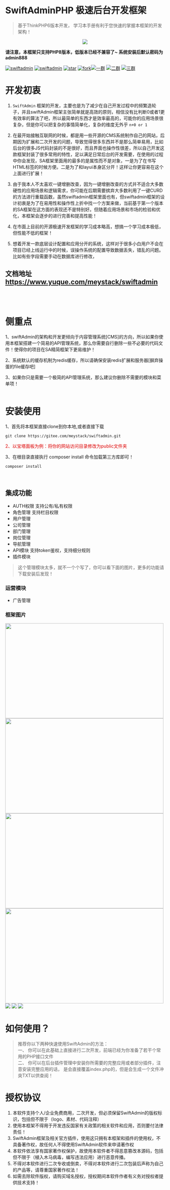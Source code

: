 SwiftAdminPHP 极速后台开发框架
===============

> 基于ThinkPHP6版本开发， 学习本手册有利于您快速的掌握本框架的开发架构！

<div align="center">
<img src="https://images.gitee.com/uploads/images/2021/0412/110400_6a5e130d_904542.png"/>
</div>

<b>请注意，本框架只支持PHP8版本，低版本已经不兼容了~ 系统安装后默认密码为admin888</b>

<a href="https://gitee.com/meystack/swiftadmin/"><img src="https://img.shields.io/badge/license-Apache%202-blue.svg" alt="swiftadmin"></a>
<a href="https://gitee.com/meystack/swiftadmin/"><img src="https://img.shields.io/badge/ThinkPHP-6+-brightgreen.svg" alt="swiftadmin"></a>
<a href="https://gitee.com/meystack/swiftadmin/stargazers"><img src="https://gitee.com/meystack/swiftadmin/badge/star.svg?theme=dark" alt="star"></a>
<a href="https://gitee.com/meystack/swiftadmin/members"><img src="https://gitee.com/meystack/swiftadmin/badge/fork.svg?theme=dark" alt="fork"></a><a href="https://qm.qq.com/cgi-bin/qm/qr?k=Idivrh-log25t0ryx19nWeqUk8oFrI-X&jump_from=webapi"><img src="https://img.shields.io/badge/一群-68221484-blue.svg" alt="一群"></a>
<a href="https://qm.qq.com/cgi-bin/qm/qr?k=L_SKDh46TnWDVrudKEON2XAlgm02RNic&jump_from=webapi"><img src="https://img.shields.io/badge/二群-68221585-blue.svg" alt="二群"></a>
<a href="https://qm.qq.com/cgi-bin/qm/qr?k=p6N-b7AkWiESpcrZmOKWpm3t05qt4MQ-&jump_from=webapi"><img src="https://img.shields.io/badge/三群-68221618-blue.svg" alt="三群"></a>

# 开发初衷

1. `SwiftAdmin` 框架的开发，主要也是为了减少在自己开发过程中的频繁造轮子，并且swiftAdmin框架主张简单就是高效的原则，相信没有比判断0或者1更有效率的算法了吧，所以最简单的东西才是效率最高的，可能你的应用场景很复杂，但是你可以把复杂的事情简单化，复杂的维度无外乎  `n+0 or 1` 

2. 在最开始接触互联网的时候，都是用一些开源的CMS系统制作自己的网站，后期因为扩展和二次开发的问题，导致觉得很多东西并不是那么简单易用，比如后台的很多JS代码封装的不是很好，而且界面也操作性很差，所以自己开发这款框架封装了很多常用的特性，足以满足日常后台的开发需要，在使用的过程中你会发现，SA框架里面用的最多的是属性而不是对象，一是为了在书写HTML标签的时候方便。二是为了和layui本身区分开！这样让你更容易在这个上面进行扩展！

3. 由于我本人不太喜欢一键增删改查，因为一键增删改查的方式并不适合大多数硬性的应用场景和逻辑需求，你可能在后期需要摈弃大多数利用了一键CURD的方法进行重载函数，虽然swiftadmin框架里面也有，但swiftadmin框架的设计初衷是为了在易用性和操作性上折中找一个方案来做，当前基于第一个版本的SA框架在这方面的表现还不是特别好。但随着应用场景和市场的检验和优化，本框架会逐步的进行完善和提高性能！

4. 在市面上目前的开源极速开发框架的学习成本略高，想搞一个学习成本极低，但性能不低的框架！

5. 想着开发一款底层设计配置和应用分开的系统，这样对于很多小白用户不会在项目已经上线运行中的时候，误操作系统的配置导致数据丢失，错乱的问题。比如有些字段需要手动在数据库进行修改，
## 文档地址 https://www.yuque.com/meystack/swiftadmin 
<br/><br/>
# 侧重点

1、swiftAdmin的架构和开发更倾向于内容管理系统[CMS]的方向，所以如果你使用本框架搭建一个简易的API管理系统，那么你需要自行删除一些不必要的代码文件！使得你的项目在SA精简框架下更易维护！

2、系统默认的缓存机制为redis缓存，所以请确保安装redis扩展和服务器[摒弃操蛋的file缓存吧]

3、如果你只是需要一个极简的API管理系统，那么建议你删除不需要的模块和菜单项！
<br/><br/>
# 安装使用

1、首先将本框架直接clone到你本地,或者直接下载
```
git clone https://gitee.com/meystack/swiftadmin.git
```
<font color="#dd0000">2、以宝塔面板为例：将你的网站访问目录修改为public文件夹</font>

3、在根目录直接执行 composer install 命令加载第三方库即可！
```
composer install
```
<br/>

## 集成功能
* AUTH权限 支持公有/私有权限 
* 角色管理  支持栏目权限
* 用户管理
* 公司管理
* 部门管理
* 岗位管理
* 导航管理
* API模块 支持token鉴权，支持细分规则
* 插件模块

> 这个管理模块太多，就不一个个写了，你可以看下面的图片，更多的功能请下载安装后发现！

### 运营模块
* 广告管理

### 框架图片

<img src="https://images.gitee.com/uploads/images/2021/0412/135434_82477f64_904542.png" width="500" height="300">
<img src="https://images.gitee.com/uploads/images/2021/0412/135446_e5a0fb94_904542.png" width="500" height="300">
<img src="https://images.gitee.com/uploads/images/2021/0412/135451_c75d3ca2_904542.png" width="500" height="300">
<img src="https://images.gitee.com/uploads/images/2021/0412/135457_d4429ce5_904542.png" width="500" height="300">

<img src="https://images.gitee.com/uploads/images/2021/0412/135519_aa76fdcf_904542.gif" >
<img src="https://images.gitee.com/uploads/images/2021/0412/140708_8baf92f1_904542.gif" >
<img src="https://images.gitee.com/uploads/images/2021/0412/140105_5a54caaf_904542.gif" >


# 如何使用？
> 推荐你以下两种快速使用SwiftAdmin的方法：<br/>
> 一、 你可以在此基础上直接进行二次开发，前端已经为你准备了若干个常用的PHP接口文件<br/>
> 二、 你可以在后台插件管理中安装你所需要的完整应用或者部分插件，注意安装完整应用的话，
>      是会直接覆盖index.php的，但是会生成一个文件冲突TXT以供查阅！

# 授权协议

1. 本软件支持个人/企业免费商用，二次开发，但必须保留SwiftAdmin的版权标识，包括但不限于（logo、素材、代码注释）
1. 使用本框架不得用于开发违反国家有关政策的相关软件和应用，否则要付法律责任！
1. SwiftAdmin框架及相关官方插件，使用这只拥有本框架和插件的使用权，不具备著作权，故任何人不得使用SwiftAdmin软件来申请著作权
1. 本软件依法享有国家著作权保护，故使用本软件者不得恶意篡改本源码，包括但不限于（植入木马病毒，编写违法应用）进行恶意传播。
1. 不得对本软件进行二次专收或倒卖，不得对本软件进行二次包装后声称为自己的产品等，请尊重国家著作权法！
1. 如需去除软件版权，请购买域名授权，授权期间本软件作者有义务对授权者提供技术支持！
